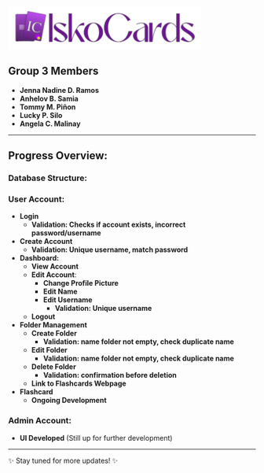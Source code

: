 ![IskoCards Logo](https://github.com/jennarms/IskoCards/blob/main/assets/LogoHeader.png)

## Group 3 Members

- **Jenna Nadine D. Ramos**
- **Anhelov B. Samia**
- **Tommy M. Piñon**
- **Lucky P. Silo**
- **Angela C. Malinay**

---

## Progress Overview:

### Database Structure:

### **User Account**:
- **Login**
    - **Validation: Checks if account exists, incorrect password/username**
- **Create Account**
    - **Validation: Unique username, match password**
- **Dashboard:**
    - **View Account**
    - **Edit Account**:
        - **Change Profile Picture**
        - **Edit Name**
        - **Edit Username**
            - **Validation: Unique username**
    - **Logout**
- **Folder Management**
    - **Create Folder**
        - **Validation: name folder not empty, check duplicate name**
    - **Edit Folder**
        - **Validation: name folder not empty, check duplicate name**
    - **Delete Folder**
        - **Validation: confirmation before deletion**
    - **Link to Flashcards Webpage**
- **Flashcard**
    - **Ongoing Development**

### Admin Account:
- **UI Developed** (Still up for further development)

---

✨ Stay tuned for more updates! ✨
